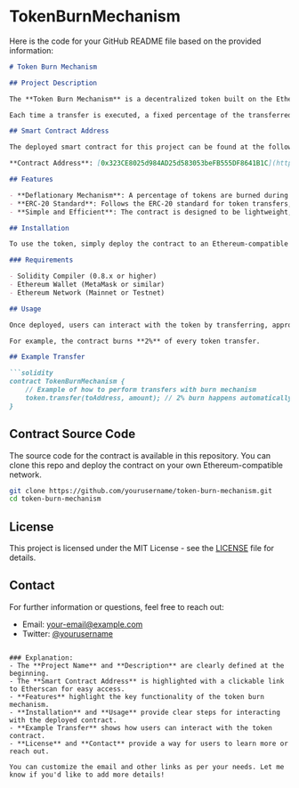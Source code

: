 # TokenBurnMechanism
Here is the code for your GitHub README file based on the provided information:

```markdown
# Token Burn Mechanism

## Project Description

The **Token Burn Mechanism** is a decentralized token built on the Ethereum blockchain that implements a burn mechanism during each transaction. A percentage of tokens are burned every time a transfer is made, reducing the total supply and creating a deflationary effect. This project demonstrates how to integrate a burn feature into an ERC-20 token contract.

Each time a transfer is executed, a fixed percentage of the transferred tokens is burned, removing them from circulation and lowering the total supply.

## Smart Contract Address

The deployed smart contract for this project can be found at the following address:

**Contract Address**: [0x323CE8025d984AD25d583053beFB555DF8641B1C](https://etherscan.io/address/0x323CE8025d984AD25d583053beFB555DF8641B1C)

## Features

- **Deflationary Mechanism**: A percentage of tokens are burned during every transfer, reducing the total supply over time.
- **ERC-20 Standard**: Follows the ERC-20 standard for token transfers, approvals, and allowances.
- **Simple and Efficient**: The contract is designed to be lightweight, with no unnecessary imports or complex features.

## Installation

To use the token, simply deploy the contract to an Ethereum-compatible network like Ethereum mainnet, testnet (Rinkeby, Ropsten), or any other Ethereum-compatible network.

### Requirements

- Solidity Compiler (0.8.x or higher)
- Ethereum Wallet (MetaMask or similar)
- Ethereum Network (Mainnet or Testnet)

## Usage

Once deployed, users can interact with the token by transferring, approving, and burning tokens. Each transfer will automatically burn a percentage of the transferred tokens as defined in the smart contract.

For example, the contract burns **2%** of every token transfer.

## Example Transfer

```solidity
contract TokenBurnMechanism {
    // Example of how to perform transfers with burn mechanism
    token.transfer(toAddress, amount); // 2% burn happens automatically during the transfer
}
```

## Contract Source Code

The source code for the contract is available in this repository. You can clone this repo and deploy the contract on your own Ethereum-compatible network.

```bash
git clone https://github.com/yourusername/token-burn-mechanism.git
cd token-burn-mechanism
```

## License

This project is licensed under the MIT License - see the [LICENSE](LICENSE) file for details.

## Contact

For further information or questions, feel free to reach out:

- Email: your-email@example.com
- Twitter: [@yourusername](https://twitter.com/yourusername)
```

### Explanation:
- The **Project Name** and **Description** are clearly defined at the beginning.
- The **Smart Contract Address** is highlighted with a clickable link to Etherscan for easy access.
- **Features** highlight the key functionality of the token burn mechanism.
- **Installation** and **Usage** provide clear steps for interacting with the deployed contract.
- **Example Transfer** shows how users can interact with the token contract.
- **License** and **Contact** provide a way for users to learn more or reach out.

You can customize the email and other links as per your needs. Let me know if you'd like to add more details!
